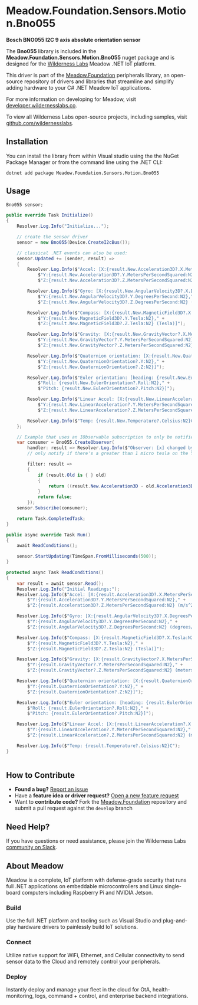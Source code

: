 # Meadow.Foundation.Sensors.Motion.Bno055

**Bosch BNO055 I2C 9 axis absolute orientation sensor**

The **Bno055** library is included in the **Meadow.Foundation.Sensors.Motion.Bno055** nuget package and is designed for the [Wilderness Labs](www.wildernesslabs.co) Meadow .NET IoT platform.

This driver is part of the [Meadow.Foundation](https://developer.wildernesslabs.co/Meadow/Meadow.Foundation/) peripherals library, an open-source repository of drivers and libraries that streamline and simplify adding hardware to your C# .NET Meadow IoT applications.

For more information on developing for Meadow, visit [developer.wildernesslabs.co](http://developer.wildernesslabs.co/).

To view all Wilderness Labs open-source projects, including samples, visit [github.com/wildernesslabs](https://github.com/wildernesslabs/).

## Installation

You can install the library from within Visual studio using the the NuGet Package Manager or from the command line using the .NET CLI:

`dotnet add package Meadow.Foundation.Sensors.Motion.Bno055`
## Usage

```csharp
Bno055 sensor;

public override Task Initialize()
{
    Resolver.Log.Info("Initialize...");

    // create the sensor driver
    sensor = new Bno055(Device.CreateI2cBus());

    // classical .NET events can also be used:
    sensor.Updated += (sender, result) =>
    {
        Resolver.Log.Info($"Accel: [X:{result.New.Acceleration3D?.X.MetersPerSecondSquared:N2}," +
            $"Y:{result.New.Acceleration3D?.Y.MetersPerSecondSquared:N2}," +
            $"Z:{result.New.Acceleration3D?.Z.MetersPerSecondSquared:N2} (m/s^2)]");

        Resolver.Log.Info($"Gyro: [X:{result.New.AngularVelocity3D?.X.DegreesPerSecond:N2}," +
            $"Y:{result.New.AngularVelocity3D?.Y.DegreesPerSecond:N2}," +
            $"Z:{result.New.AngularVelocity3D?.Z.DegreesPerSecond:N2} (degrees/s)]");

        Resolver.Log.Info($"Compass: [X:{result.New.MagneticField3D?.X.Tesla:N2}," +
            $"Y:{result.New.MagneticField3D?.Y.Tesla:N2}," +
            $"Z:{result.New.MagneticField3D?.Z.Tesla:N2} (Tesla)]");

        Resolver.Log.Info($"Gravity: [X:{result.New.GravityVector?.X.MetersPerSecondSquared:N2}," +
            $"Y:{result.New.GravityVector?.Y.MetersPerSecondSquared:N2}," +
            $"Z:{result.New.GravityVector?.Z.MetersPerSecondSquared:N2} (meters/s^2)]");

        Resolver.Log.Info($"Quaternion orientation: [X:{result.New.QuaternionOrientation?.X:N2}," +
            $"Y:{result.New.QuaternionOrientation?.Y:N2}," +
            $"Z:{result.New.QuaternionOrientation?.Z:N2}]");

        Resolver.Log.Info($"Euler orientation: [heading: {result.New.EulerOrientation?.Heading:N2}," +
            $"Roll: {result.New.EulerOrientation?.Roll:N2}," +
            $"Pitch: {result.New.EulerOrientation?.Pitch:N2}]");

        Resolver.Log.Info($"Linear Accel: [X:{result.New.LinearAcceleration?.X.MetersPerSecondSquared:N2}," +
            $"Y:{result.New.LinearAcceleration?.Y.MetersPerSecondSquared:N2}," +
            $"Z:{result.New.LinearAcceleration?.Z.MetersPerSecondSquared:N2} (meters/s^2)]");

        Resolver.Log.Info($"Temp: {result.New.Temperature?.Celsius:N2}C");
    };

    // Example that uses an IObservable subscription to only be notified when the filter is satisfied
    var consumer = Bno055.CreateObserver(
        handler: result => Resolver.Log.Info($"Observer: [x] changed by threshold; new [x]: X:{result.New.Acceleration3D?.X.MetersPerSecondSquared:N2}, old: X:{result.Old?.Acceleration3D?.X.MetersPerSecondSquared:N2}"),
        // only notify if there's a greater than 1 micro tesla on the Y axis

        filter: result =>
        {
            if (result.Old is { } old)
            {
                return ((result.New.Acceleration3D - old.Acceleration3D)?.Y > new Acceleration(1, AU.MetersPerSecondSquared));
            }
            return false;
        });
    sensor.Subscribe(consumer);

    return Task.CompletedTask;
}

public async override Task Run()
{
    await ReadConditions();

    sensor.StartUpdating(TimeSpan.FromMilliseconds(500));
}

protected async Task ReadConditions()
{
    var result = await sensor.Read();
    Resolver.Log.Info("Initial Readings:");
    Resolver.Log.Info($"Accel: [X:{result.Acceleration3D?.X.MetersPerSecondSquared:N2}," +
        $"Y:{result.Acceleration3D?.Y.MetersPerSecondSquared:N2}," +
        $"Z:{result.Acceleration3D?.Z.MetersPerSecondSquared:N2} (m/s^2)]");

    Resolver.Log.Info($"Gyro: [X:{result.AngularVelocity3D?.X.DegreesPerSecond:N2}," +
        $"Y:{result.AngularVelocity3D?.Y.DegreesPerSecond:N2}," +
        $"Z:{result.AngularVelocity3D?.Z.DegreesPerSecond:N2} (degrees/s)]");

    Resolver.Log.Info($"Compass: [X:{result.MagneticField3D?.X.Tesla:N2}," +
        $"Y:{result.MagneticField3D?.Y.Tesla:N2}," +
        $"Z:{result.MagneticField3D?.Z.Tesla:N2} (Tesla)]");

    Resolver.Log.Info($"Gravity: [X:{result.GravityVector?.X.MetersPerSecondSquared:N2}," +
        $"Y:{result.GravityVector?.Y.MetersPerSecondSquared:N2}," +
        $"Z:{result.GravityVector?.Z.MetersPerSecondSquared:N2} (meters/s^2)]");

    Resolver.Log.Info($"Quaternion orientation: [X:{result.QuaternionOrientation?.X:N2}," +
        $"Y:{result.QuaternionOrientation?.Y:N2}," +
        $"Z:{result.QuaternionOrientation?.Z:N2}]");

    Resolver.Log.Info($"Euler orientation: [heading: {result.EulerOrientation?.Heading:N2}," +
        $"Roll: {result.EulerOrientation?.Roll:N2}," +
        $"Pitch: {result.EulerOrientation?.Pitch:N2}]");

    Resolver.Log.Info($"Linear Accel: [X:{result.LinearAcceleration?.X.MetersPerSecondSquared:N2}," +
        $"Y:{result.LinearAcceleration?.Y.MetersPerSecondSquared:N2}," +
        $"Z:{result.LinearAcceleration?.Z.MetersPerSecondSquared:N2} (meters/s^2)]");

    Resolver.Log.Info($"Temp: {result.Temperature?.Celsius:N2}C");
}
        
```
## How to Contribute

- **Found a bug?** [Report an issue](https://github.com/WildernessLabs/Meadow_Issues/issues)
- Have a **feature idea or driver request?** [Open a new feature request](https://github.com/WildernessLabs/Meadow_Issues/issues)
- Want to **contribute code?** Fork the [Meadow.Foundation](https://github.com/WildernessLabs/Meadow.Foundation) repository and submit a pull request against the `develop` branch


## Need Help?

If you have questions or need assistance, please join the Wilderness Labs [community on Slack](http://slackinvite.wildernesslabs.co/).
## About Meadow

Meadow is a complete, IoT platform with defense-grade security that runs full .NET applications on embeddable microcontrollers and Linux single-board computers including Raspberry Pi and NVIDIA Jetson.

### Build

Use the full .NET platform and tooling such as Visual Studio and plug-and-play hardware drivers to painlessly build IoT solutions.

### Connect

Utilize native support for WiFi, Ethernet, and Cellular connectivity to send sensor data to the Cloud and remotely control your peripherals.

### Deploy

Instantly deploy and manage your fleet in the cloud for OtA, health-monitoring, logs, command + control, and enterprise backend integrations.


